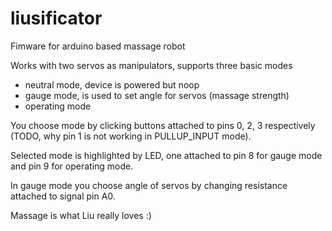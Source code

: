 # liusificator

Fimware for arduino based massage robot

Works with two servos as manipulators, supports three basic modes

* neutral mode, device is powered but noop
* gauge mode, is used to set angle for servos (massage strength)
* operating mode

You choose mode by clicking buttons attached to pins 0, 2, 3 respectively (TODO, why pin 1 is not working in PULLUP_INPUT mode).

Selected mode is highlighted by LED, one attached to pin 8 for gauge mode and pin 9 for operating mode.

In gauge mode you choose angle of servos by changing resistance attached to signal pin A0.

Massage is what Liu really loves :)
